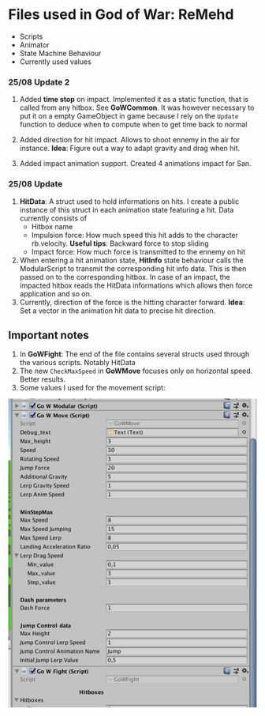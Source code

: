# Files used in God of War: ReMehd


* Scripts 
* Animator
* State Machine Behaviour 
* Currently used values 

### 25/08 Update 2 

1. Added **time stop** on impact. Implemented it as a static function, that is called from any hitbox. See **GoWCommon**. It was however necessary to put it on a empty GameObject in game because I rely on the `Update` function to deduce when to compute when to get time back to normal 

1. Added direction for hit impact. Allows to shoot ennemy in the air for instance. **Idea**: Figure out a way to adapt gravity and drag when hit.  

1. Added impact animation support. Created 4 animations impact for San. 

### 25/08 Update

1. **HitData**: A struct used to hold informations on hits. I create a public instance of this struct in each animation state featuring a hit. Data currently consists of 
    * Hitbox name 
    * Impulsion force: How much speed this hit adds to the character rb.velocity. **Useful tips**: Backward force to stop sliding 
    * Impact force: How much force is transmitted to the ennemy on hit 
1. When entering a hit animation state, **HitInfo** state behaviour calls the ModularScript to transmit the corresponding hit info data. This is then passed on to the corresponding hitbox. In case of an impact, the impacted hitbox reads the HitData informations which allows then force application and so on. 
1. Currently, direction of the force is the hitting character forward. **Idea**: Set a vector in the animation hit data to precise hit direction. 

## Important notes 
1. In **GoWFight**: The end of the file contains several structs used through the various scripts. Notably HitData
1. The new `CheckMaxSpeed` in **GoWMove** focuses only on horizontal speed. Better results. 
1. Some values I used for the movement script: 

![Screenshot](GoWValues.png)



